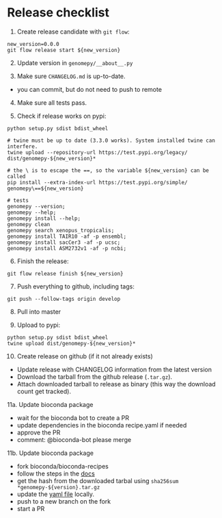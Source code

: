 # Release checklist

1. Create release candidate with `git flow`:

```
new_version=0.0.0
git flow release start ${new_version}
```

2. Update version in `genomepy/__about__.py`

3. Make sure `CHANGELOG.md` is up-to-date.

* you can commit, but do not need to push to remote


4. Make sure all tests pass.

5. Check if release works on pypi:

```
python setup.py sdist bdist_wheel

# twine must be up to date (3.3.0 works). System installed twine can interfere.
twine upload --repository-url https://test.pypi.org/legacy/ dist/genomepy-${new_version}*

# the \ is to escape the ==, so the variable ${new_version} can be called
pip install --extra-index-url https://test.pypi.org/simple/ genomepy\==${new_version}

# tests
genomepy --version;
genomepy --help;
genomepy install --help;
genomepy clean
genomepy search xenopus_tropicalis;
genomepy install TAIR10 -af -p ensembl;
genomepy install sacCer3 -af -p ucsc;
genomepy install ASM2732v1 -af -p ncbi;
```

6. Finish the release:

```
git flow release finish ${new_version}
```

7. Push everything to github, including tags:

```
git push --follow-tags origin develop
```

8. Pull into master
  
9. Upload to pypi:

```
python setup.py sdist bdist_wheel
twine upload dist/genomepy-${new_version}*
```

10. Create release on github (if it not already exists)

* Update release with CHANGELOG information from the latest version
* Download the tarball from the github release (`.tar.gz`). 
* Attach downloaded tarball to release as binary (this way the download count get tracked).

11a. Update bioconda package

* wait for the bioconda bot to create a PR
* update dependencies in the bioconda recipe.yaml if needed
* approve the PR
* comment: @bioconda-bot please merge

11b. Update bioconda package

* fork bioconda/bioconda-recipes
* follow the steps in the [docs](https://bioconda.github.io/contributor/workflow.html)
* get the hash from the downloaded tarbal using `sha256sum *genomepy-${version}.tar.gz`
* update the [yaml file](https://github.com/bioconda/bioconda-recipes/blob/master/recipes/genomepy/meta.yaml) locally. 
* push to a new branch on the fork
* start a PR
